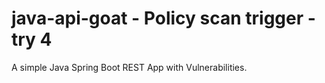 # java-api-goat - Policy scan trigger - try 4

A simple Java Spring Boot REST App with Vulnerabilities.
